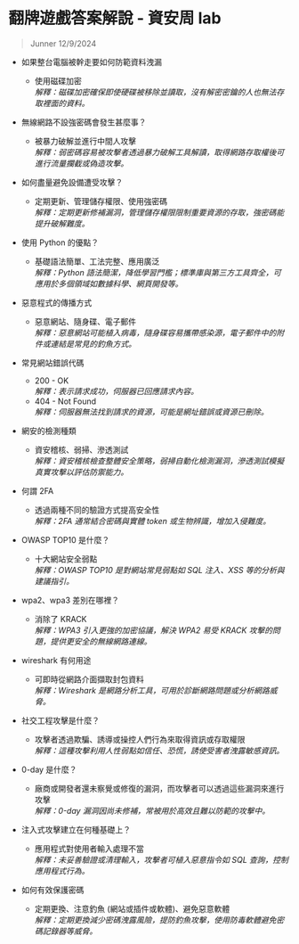 # 翻牌遊戲答案解說 - 資安周 lab

> Junner
> 12/9/2024

- 如果整台電腦被幹走要如何防範資料洩漏
    - 使用磁碟加密  
      *解釋：磁碟加密確保即使硬碟被移除並讀取，沒有解密密鑰的人也無法存取裡面的資料。*

- 無線網路不設強密碼會發生甚麼事？
    - 被暴力破解並進行中間人攻擊  
      *解釋：弱密碼容易被攻擊者透過暴力破解工具解讀，取得網路存取權後可進行流量攔截或偽造攻擊。*

- 如何盡量避免設備遭受攻擊？
    - 定期更新、管理儲存權限、使用強密碼  
      *解釋：定期更新修補漏洞，管理儲存權限限制重要資源的存取，強密碼能提升破解難度。*

- 使用 Python 的優點？
    - 基礎語法簡單、工法完整、應用廣泛  
      *解釋：Python 語法簡潔，降低學習門檻；標準庫與第三方工具齊全，可應用於多個領域如數據科學、網頁開發等。*

- 惡意程式的傳播方式
    - 惡意網站、隨身碟、電子郵件  
      *解釋：惡意網站可能植入病毒，隨身碟容易攜帶感染源，電子郵件中的附件或連結是常見的釣魚方式。*

- 常見網站錯誤代碼
    - 200 - OK  
      *解釋：表示請求成功，伺服器已回應請求內容。*
    - 404 - Not Found  
      *解釋：伺服器無法找到請求的資源，可能是網址錯誤或資源已刪除。*

- 網安的檢測種類
    - 資安稽核、弱掃、滲透測試  
      *解釋：資安稽核檢查整體安全策略，弱掃自動化檢測漏洞，滲透測試模擬真實攻擊以評估防禦能力。*

- 何謂 2FA
    - 透過兩種不同的驗證方式提高安全性  
      *解釋：2FA 通常結合密碼與實體 token 或生物辨識，增加入侵難度。*

- OWASP TOP10 是什麼？
    - 十大網站安全弱點  
      *解釋：OWASP TOP10 是對網站常見弱點如 SQL 注入、XSS 等的分析與建議指引。*

- wpa2、wpa3 差別在哪裡？
    - 消除了 KRACK  
      *解釋：WPA3 引入更強的加密協議，解決 WPA2 易受 KRACK 攻擊的問題，提供更安全的無線網路連線。*

- wireshark 有何用途
    - 可即時從網路介面擷取封包資料  
      *解釋：Wireshark 是網路分析工具，可用於診斷網路問題或分析網路威脅。*

- 社交工程攻擊是什麼？
    - 攻擊者透過欺騙、誘導或操控人們行為來取得資訊或存取權限  
      *解釋：這種攻擊利用人性弱點如信任、恐慌，誘使受害者洩露敏感資訊。*

- 0-day 是什麼？
    - 廠商或開發者還未察覺或修復的漏洞，而攻擊者可以透過這些漏洞來進行攻擊  
      *解釋：0-day 漏洞因尚未修補，常被用於高效且難以防範的攻擊中。*

- 注入式攻擊建立在何種基礎上？
    - 應用程式對使用者輸入處理不當  
      *解釋：未妥善驗證或清理輸入，攻擊者可植入惡意指令如 SQL 查詢，控制應用程式行為。*

- 如何有效保護密碼
    - 定期更換、注意釣魚 (網站或插件或軟體)、避免惡意軟體  
      *解釋：定期更換減少密碼洩露風險，提防釣魚攻擊，使用防毒軟體避免密碼記錄器等威脅。*
